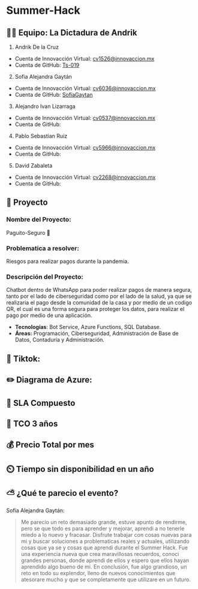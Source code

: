 # Summer-Hack

## 👨‍⚖️ Equipo: La Dictadura de Andrik

1. Andrik De la Cruz 
- Cuenta de Innovacción Virtual: cv1526@innovaccion.mx
- Cuenta de GitHub: [Ts-019](https://github.com/Ts-019)
2. Sofia Alejandra Gaytán
- Cuenta de Innovacción Virtual: cv6036@innovaccion.mx
- Cuenta de GitHub: [SofiaGaytan](https://github.com/SofiaGaytan)
3. Alejandro Ivan Lizarraga 
- Cuenta de Innovacción Virtual: cv0537@innovaccion.mx
- Cuenta de GitHub: 
4. Pablo Sebastian Ruiz 
- Cuenta de Innovacción Virtual: cv5966@innovaccion.mx
- Cuenta de GitHub: 
5. David Zabaleta
- Cuenta de Innovacción Virtual: cv2268@innovaccion.mx
- Cuenta de GitHub: 

## 📝 Proyecto

### Nombre del Proyecto: 
Paguito-Seguro 💸

### Problematica a resolver:
Riesgos para realizar pagos durante la pandemia.

### Descripción del Proyecto:
Chatbot dentro de WhatsApp para poder realizar pagos de manera segura, tanto por el lado de ciberseguridad como por el lado de la salud, ya que se realizaria el pago desde la comunidad de la casa y por medio de un codigo QR, el cual es una forma segura para proteger los datos, para realizar el pago por medio de una aplicación.

- **Tecnologías**: Bot Service, Azure Functions, SQL Database.
- **Áreas:** Programación, Ciberseguridad, Administración de Base de Datos, Contaduría y Administración.

## 🎥 Tiktok: 

## ✏️ Diagrama de Azure:

## 🤝 SLA Compuesto

## 🔢 TCO 3 años

## 💰 Precio Total por mes

## ⏲️ Tiempo sin disponibilidad en un año

## ⛅ ¿Qué te parecio el evento?

Sofía Alejandra Gaytán: 
> Me parecio un reto demasiado grande, estuve apunto de rendirme, pero se que todo es para aprender y mejorar, aprendi a no tenerle miedo a lo nuevo y fracasar. Disfrute trabajar con cosas nuevas para mi y buscar soluciones a problematicas reales y actuales, utilizando cosas que ya se y cosas que aprendi durante el Summer Hack. Fue una experiencia nueva que crea maravillosas recuerdos, conoci grandes personas, donde aprendi de ellos y espero que ellos hayan aprendido algo bueno de mi. En conclusión, fue algo grandioso, un reto en todo su explendor, lleno de nuevos conocimientos que atesorare mucho y que se completamente que utilizare en un futuro. 
